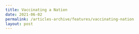 ```yaml
---
title: Vaccinating a Nation
date: 2021-06-02
permalink: /articles-archive/features/vaccinating-nation
layout: post
---
```


